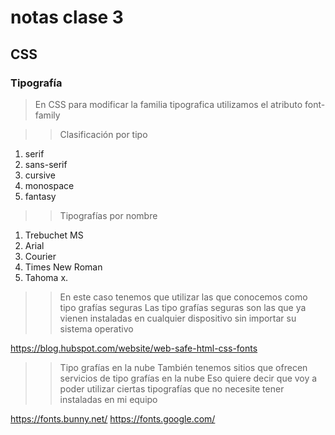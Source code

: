 # notas clase 3

## CSS
### Tipografía

> En CSS para modificar la familia tipografica utilizamos el atributo
> font-family


>> Clasificación por tipo

1. serif
2. sans-serif
3. cursive
4. monospace
5. fantasy

>> Tipografías por nombre

1. Trebuchet MS
2. Arial
3. Courier
4. Times New Roman
5. Tahoma
x. 

>> En este caso tenemos que utilizar las que conocemos como tipo grafías seguras
>> Las tipo grafías seguras son las que ya vienen instaladas en cualquier dispositivo sin importar su sistema operativo

https://blog.hubspot.com/website/web-safe-html-css-fonts


>> Tipo grafías en la nube
>> También tenemos sitios que ofrecen servicios de tipo grafías en la nube
>> Eso quiere decir que voy a poder utilizar ciertas tipografías que no necesite tener instaladas en mi equipo

https://fonts.bunny.net/
https://fonts.google.com/

